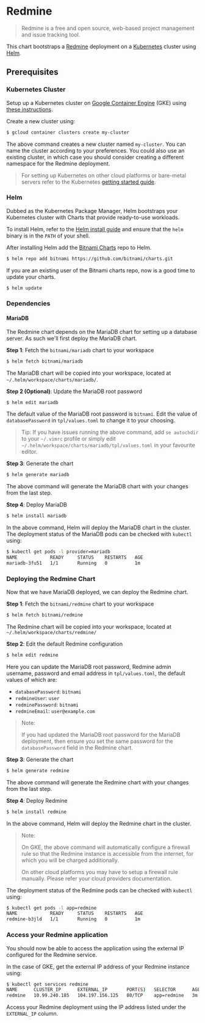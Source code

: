 # Redmine

> Redmine is a free and open source, web-based project management and issue tracking tool.

This chart bootstraps a [Redmine](https://redmine.org/) deployment on a [Kubernetes](https://kubernetes.io) cluster using [Helm](https://helm.sh).

## Prerequisites

### Kubernetes Cluster

Setup up a Kubernetes cluster on [Google Container Engine](https://cloud.google.com/container-engine/) (GKE) using [these instructions](https://cloud.google.com/container-engine/docs/before-you-begin).

Create a new cluster using:

```bash
$ gcloud container clusters create my-cluster
```

The above command creates a new cluster named `my-cluster`. You can name the cluster according to your preferences. You could also use an existing cluster, in which case you should consider creating a different namespace for the Redmine deployment.

> For setting up Kubernetes on other cloud platforms or bare-metal servers refer to the Kubernetes [getting started guide](http://kubernetes.io/docs/getting-started-guides/).

### Helm

Dubbed as the Kubernetes Package Manager, Helm bootstraps your Kubernetes cluster with Charts that provide ready-to-use workloads.

To install Helm, refer to the [Helm install guide](https://github.com/helm/helm#installing-helm) and ensure that the `helm` binary is in the `PATH` of your shell.

After installing Helm add the [Bitnami Charts](https://github.com/bitnami/charts) repo to Helm.

```bash
$ helm repo add bitnami https://github.com/bitnami/charts.git
```

If you are an existing user of the Bitnami charts repo, now is a good time to update your charts.

```bash
$ helm update
```

### Dependencies

#### MariaDB

The Redmine chart depends on the MariaDB chart for setting up a database server. As such we'll first deploy the MariaDB chart.

**Step 1**: Fetch the `bitnami/mariadb` chart to your workspace

```bash
$ helm fetch bitnami/mariadb
```

The MariaDB chart will be copied into your workspace, located at `~/.helm/workspace/charts/mariadb/`.

**Step 2 (Optional)**: Update the MariaDB root password

```bash
$ helm edit mariadb
```

The default value of the MariaDB root password is `bitnami`. Edit the value of `databasePassword` in `tpl/values.toml` to change it to your choosing.

> Tip: If you have issues running the above command, add `se autochdir` to your `~/.vimrc` profile or simply edit `~/.helm/workspace/charts/mariadb/tpl/values.toml` in your favourite editor.

**Step 3**: Generate the chart

```bash
$ helm generate mariadb
```

The above command will generate the MariaDB chart with your changes from the last step.

**Step 4**: Deploy MariaDB

```bash
$ helm install mariadb
```

In the above command, Helm will deploy the MariaDB chart in the cluster. The deployment status of the MariaDB pods can be checked with `kubectl` using:

```bash
$ kubectl get pods -l provider=mariadb
NAME            READY     STATUS    RESTARTS   AGE
mariadb-3fu51   1/1       Running   0          1m
```

### Deploying the Redmine Chart

Now that we have MariaDB deployed, we can deploy the Redmine chart.

**Step 1**: Fetch the `bitnami/redmine` chart to your workspace

```bash
$ helm fetch bitnami/redmine
```

The Redmine chart will be copied into your workspace, located at `~/.helm/workspace/charts/redmine/`

**Step 2**: Edit the default Redmine configuration

```bash
$ helm edit redmine
```

Here you can update the MariaDB root password, Redmine admin username, password and email address in `tpl/values.toml`, the default values of which are:

 - `databasePassword`: `bitnami`
 - `redmineUser`: `user`
 - `redminePassword`: `bitnami`
 - `redmineEmail`: `user@example.com`

> Note:
>
> If you had updated the MariaDB root password for the MariaDB deployment, then ensure you set the same password for the `databasePassword` field in the Redmine chart.

**Step 3**: Generate the chart

```bash
$ helm generate redmine
```

The above command will generate the Redmine chart with your changes from the last step.

**Step 4**: Deploy Redmine

```bash
$ helm install redmine
```

In the above command, Helm will deploy the Redmine chart in the cluster.

> Note:
>
> On GKE, the above command will automatically configure a firewall rule so that the Redmine instance is accessible from the internet, for which you will be charged additionally.
>
> On other cloud platforms you may have to setup a firewall rule manually. Please refer your cloud providers documentation.

The deployment status of the Redmine pods can be checked with `kubectl` using:

```bash
$ kubectl get pods -l app=redmine
NAME            READY     STATUS    RESTARTS   AGE
redmine-b3jld   1/1       Running   0          1m
```

### Access your Redmine application

You should now be able to access the application using the external IP configured for the Redmine service.

In the case of GKE, get the external IP address of your Redmine instance using:

```bash
$ kubectl get services redmine
NAME      CLUSTER_IP      EXTERNAL_IP       PORT(S)   SELECTOR      AGE
redmine   10.99.240.185   104.197.156.125   80/TCP    app=redmine   3m
```

Access your Redmine deployment using the IP address listed under the `EXTERNAL_IP` column.

